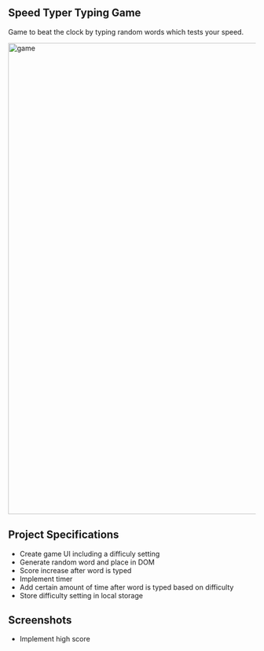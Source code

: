 

## Speed Typer Typing Game

Game to beat the clock by typing random words which tests your speed.

<img width="959" alt="game" src="https://user-images.githubusercontent.com/64359203/132181239-976f63a5-ad39-421e-82a9-c914b1525c76.png">

## Project Specifications

- Create game UI including a difficuly setting
- Generate random word and place in DOM
- Score increase after word is typed
- Implement timer
- Add certain amount of time after word is typed based on difficulty
- Store difficulty setting in local storage

## Screenshots
- Implement high score


